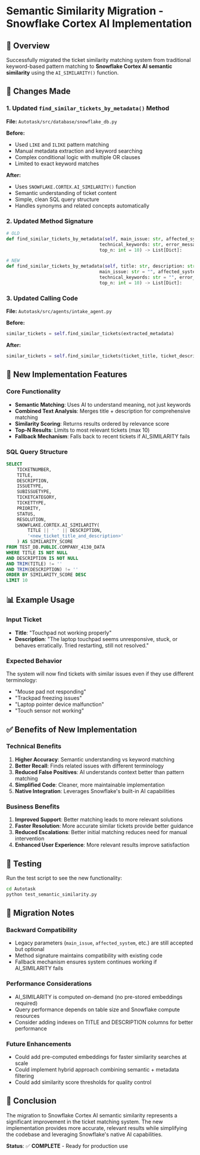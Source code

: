 # Semantic Similarity Migration - Snowflake Cortex AI Implementation

## 🎯 Overview

Successfully migrated the ticket similarity matching system from traditional keyword-based pattern matching to **Snowflake Cortex AI semantic similarity** using the `AI_SIMILARITY()` function.

## 🔄 Changes Made

### 1. Updated `find_similar_tickets_by_metadata()` Method
**File:** `Autotask/src/database/snowflake_db.py`

**Before:**
- Used `LIKE` and `ILIKE` pattern matching
- Manual metadata extraction and keyword searching
- Complex conditional logic with multiple OR clauses
- Limited to exact keyword matches

**After:**
- Uses `SNOWFLAKE.CORTEX.AI_SIMILARITY()` function
- Semantic understanding of ticket content
- Simple, clean SQL query structure
- Handles synonyms and related concepts automatically

### 2. Updated Method Signature
```python
# OLD
def find_similar_tickets_by_metadata(self, main_issue: str, affected_system: str,
                                   technical_keywords: str, error_messages: str,
                                   top_n: int = 10) -> List[Dict]:

# NEW  
def find_similar_tickets_by_metadata(self, title: str, description: str,
                                   main_issue: str = "", affected_system: str = "",
                                   technical_keywords: str = "", error_messages: str = "",
                                   top_n: int = 10) -> List[Dict]:
```

### 3. Updated Calling Code
**File:** `Autotask/src/agents/intake_agent.py`

**Before:**
```python
similar_tickets = self.find_similar_tickets(extracted_metadata)
```

**After:**
```python
similar_tickets = self.find_similar_tickets(ticket_title, ticket_description, extracted_metadata)
```

## 🚀 New Implementation Features

### Core Functionality
- **Semantic Matching**: Uses AI to understand meaning, not just keywords
- **Combined Text Analysis**: Merges title + description for comprehensive matching
- **Similarity Scoring**: Returns results ordered by relevance score
- **Top-N Results**: Limits to most relevant tickets (max 10)
- **Fallback Mechanism**: Falls back to recent tickets if AI_SIMILARITY fails

### SQL Query Structure
```sql
SELECT
    TICKETNUMBER,
    TITLE,
    DESCRIPTION,
    ISSUETYPE,
    SUBISSUETYPE,
    TICKETCATEGORY,
    TICKETTYPE,
    PRIORITY,
    STATUS,
    RESOLUTION,
    SNOWFLAKE.CORTEX.AI_SIMILARITY(
        TITLE || ' ' || DESCRIPTION,
        '<new_ticket_title_and_description>'
    ) AS SIMILARITY_SCORE
FROM TEST_DB.PUBLIC.COMPANY_4130_DATA
WHERE TITLE IS NOT NULL 
AND DESCRIPTION IS NOT NULL
AND TRIM(TITLE) != ''
AND TRIM(DESCRIPTION) != ''
ORDER BY SIMILARITY_SCORE DESC
LIMIT 10
```

## 📊 Example Usage

### Input Ticket
- **Title**: "Touchpad not working properly"
- **Description**: "The laptop touchpad seems unresponsive, stuck, or behaves erratically. Tried restarting, still not resolved."

### Expected Behavior
The system will now find tickets with similar issues even if they use different terminology:
- "Mouse pad not responding"
- "Trackpad freezing issues"
- "Laptop pointer device malfunction"
- "Touch sensor not working"

## ✅ Benefits of New Implementation

### Technical Benefits
1. **Higher Accuracy**: Semantic understanding vs keyword matching
2. **Better Recall**: Finds related issues with different terminology
3. **Reduced False Positives**: AI understands context better than pattern matching
4. **Simplified Code**: Cleaner, more maintainable implementation
5. **Native Integration**: Leverages Snowflake's built-in AI capabilities

### Business Benefits
1. **Improved Support**: Better matching leads to more relevant solutions
2. **Faster Resolution**: More accurate similar tickets provide better guidance
3. **Reduced Escalations**: Better initial matching reduces need for manual intervention
4. **Enhanced User Experience**: More relevant results improve satisfaction

## 🔧 Testing

Run the test script to see the new functionality:
```bash
cd Autotask
python test_semantic_similarity.py
```

## 📝 Migration Notes

### Backward Compatibility
- Legacy parameters (`main_issue`, `affected_system`, etc.) are still accepted but optional
- Method signature maintains compatibility with existing code
- Fallback mechanism ensures system continues working if AI_SIMILARITY fails

### Performance Considerations
- AI_SIMILARITY is computed on-demand (no pre-stored embeddings required)
- Query performance depends on table size and Snowflake compute resources
- Consider adding indexes on TITLE and DESCRIPTION columns for better performance

### Future Enhancements
- Could add pre-computed embeddings for faster similarity searches at scale
- Could implement hybrid approach combining semantic + metadata filtering
- Could add similarity score thresholds for quality control

## 🎉 Conclusion

The migration to Snowflake Cortex AI semantic similarity represents a significant improvement in the ticket matching system. The new implementation provides more accurate, relevant results while simplifying the codebase and leveraging Snowflake's native AI capabilities.

**Status**: ✅ **COMPLETE** - Ready for production use
